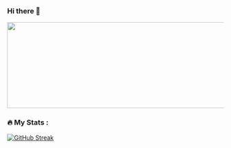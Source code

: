 ### Hi there 👋







<div id="header" align="center">
  <img src="https://media.giphy.com/media/AOSwwqVjNZlDO/giphy.gif" width=1500 height=200/>
  
  
</div>


### :fire: My Stats :
[![GitHub Streak](https://github-readme-streak-stats.herokuapp.com?user=spoorthyvv&theme=hacker)](https://git.io/streak-stats)



<!--
**spoorthyvv/spoorthyvv** is a ✨ _special_ ✨ repository because its `README.md` (this file) appears on your GitHub profile.

Here are some ideas to get you started:

- 🔭 I’m currently working on ...
- 🌱 I’m currently learning ...
- 👯 I’m looking to collaborate on ...
- 🤔 I’m looking for help with ...
- 💬 Ask me about ...
- 📫 How to reach me: ...
- 😄 Pronouns: ...
- ⚡ Fun fact: ...
-->
